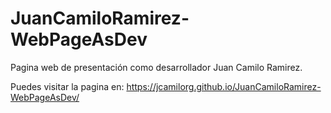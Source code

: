 # JuanCamiloRamirez-WebPageAsDev
Pagina web de presentación como desarrollador Juan Camilo Ramirez.

Puedes visitar la pagina en: https://jcamilorg.github.io/JuanCamiloRamirez-WebPageAsDev/ 
